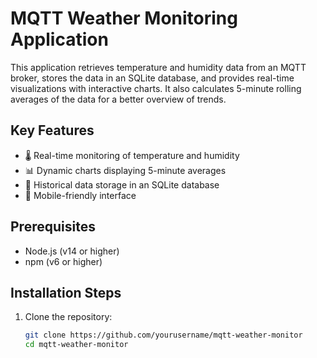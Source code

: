 # MQTT Weather Monitoring Application

This application retrieves temperature and humidity data from an MQTT broker, stores the data in an SQLite database, and provides real-time visualizations with interactive charts. It also calculates 5-minute rolling averages of the data for a better overview of trends.

## Key Features

- 🌡️ Real-time monitoring of temperature and humidity
- 📊 Dynamic charts displaying 5-minute averages
- 💾 Historical data storage in an SQLite database
- 📱 Mobile-friendly interface

## Prerequisites

- Node.js (v14 or higher)
- npm (v6 or higher)

## Installation Steps

1. Clone the repository:
   ```bash
   git clone https://github.com/yourusername/mqtt-weather-monitor
   cd mqtt-weather-monitor
